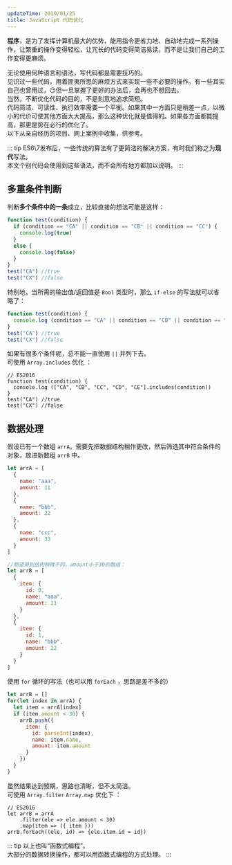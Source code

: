 ```yaml
---
updateTime: 2019/01/25
title: JavaScript 代码优化
---
```

**程序**，是为了发挥计算机最大的优势，能用指令更省力地、自动地完成一系列操作，让繁重的操作变得轻松，让冗长的代码变得简洁易读，而不是让我们自己的工作变得更麻烦。  
<!-- more -->
无论使用何种语言和语法，写代码都是需要技巧的。  
见识过一些代码，用着匪夷所思的麻烦方式来实现一些不必要的操作。有一些其实自己也曾用过，😏但一旦掌握了更好的办法后，会再也不想回去。  
当然，不断优化代码的目的，不是刻意地追求简短。  
代码简洁、可读性、执行效率需要一个平衡。如果其中一方面只是稍差一点，以微小的代价可使其他方面大大提高，那么这种优化就是值得的。如果各方面都能提高，那更是势在必行的优化了。  
以下从亲自经历的项目、网上案例中收集，供参考。

::: tip
ES6\7发布后，一些传统的算法有了更简洁的解决方案，有时我们称之为**现代**写法。  
本文个别代码会使用到这些语法，而不会所有地方都加以说明。
:::

## 多重条件判断

判断**多个条件中的一条**成立，比较直接的想法可能是这样：
```javascript
function test(condition) {
  if (condition == "CA" || condition == "CB" || condition == "CC") {
    console.log(true)
  }
  else {
    console.log(false)
  }
}
test("CA") //true
test("CX") //false
```

特别地，当所需的输出值/返回值是 `Bool` 类型时，那么 `if-else` 的写法就可以省略了：
```javascript
function test(condition) {
  console.log (condition == "CA" || condition == "CB" || condition == "CC");
}
test("CA") //true
test("CX") //false
```

如果有很多个条件呢，总不能一直使用 `||` 并列下去。  
可使用 `Array.includes` 优化 ：
```javascript{1}
// ES2016
function test(condition) {
  console.log (["CA", "CB", "CC", "CD", "CE"].includes(condition))
}
test("CA") //true
test("CX") //false
```

## 数据处理

假设已有一个数组 `arrA`，需要先把数据结构稍作更改，然后筛选其中符合条件的对象，放进新数组 `arrB` 中。  
```javascript
let arrA = [
  {
    name: "aaa",
    amount: 11
  },
  {
    name: "bbb",
    amount: 22
  },
  {
    name: "ccc",
    amount: 33
  }
]

//期望得到结构稍微不同，amount小于30的数组：
let arrB = [
  {
    item: {
      id: 0,
      name: "aaa",
      amount: 11
    }
  },
  {
    item: {
      id: 1,
      name: "bbb",
      amount: 22
    }
  }
]
```

使用 `for` 循环的写法（也可以用 `forEach` ，思路是差不多的）
```javascript
let arrB = []
for(let index in arrA) {
  let item = arrA[index]
  if (item.amount < 30) {
    arrB.push({
      item: {
        id: parseInt(index),
        name: item.name,
        amount: item.amount
      }
    })
  }
}
```

虽然结果达到预期，思路也清晰，但不太简洁。  
可使用 `Array.filter` `Array.map` 优化下 ：
```javascript{1}
// ES2016
let arrB = arrA
    .filter(ele => ele.amount < 30)
    .map(item => ({ item }))
arrB.forEach((ele, id) => {ele.item.id = id})
```

::: tip
以上也叫“函数式编程”。  
大部分的数据转换操作，都可以用函数式编程的方式处理。
:::